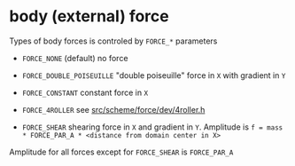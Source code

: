 # body (external) force

Types of body forces is controled by `FORCE_*` parameters

* `FORCE_NONE` (default) no force
* `FORCE_DOUBLE_POISEUILLE`
  "double poiseuille" force in `X` with gradient in `Y`

* `FORCE_CONSTANT`
  constant force in `X`

* `FORCE_4ROLLER`
   see [src/scheme/force/dev/4roller.h](src/scheme/force/dev/4roller.h)
   
* `FORCE_SHEAR`
   shearing force in `X` and gradient in `Y`. Amplitude is
   `f = mass * FORCE_PAR_A * <distance from domain center in X>`

Amplitude for all forces except for `FORCE_SHEAR` is `FORCE_PAR_A`
